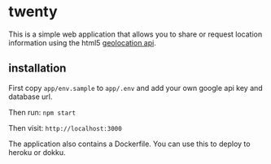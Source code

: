 # twenty

This is a simple web application that allows you to share or request location information using the html5 [geolocation api](https://developer.mozilla.org/en-US/docs/Web/API/Geolocation/Using_geolocation).

## installation

First copy `app/env.sample` to `app/.env` and add your own google api key and database url.

Then run: `npm start`

Then visit: `http://localhost:3000`

The application also contains a Dockerfile.  You can use this to deploy to heroku or dokku.

